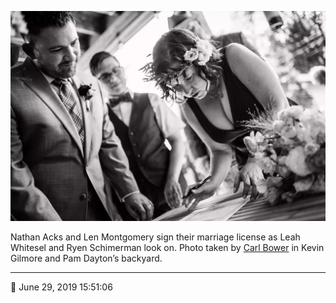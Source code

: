 ![Nathan Acks and Len Montgomery sign their marriage license](assets/7c46242b56f24ad9ae170e3628810666.webp)

Nathan Acks and Len Montgomery sign their marriage license as Leah Whitesel and Ryen Schimerman look on. Photo taken by [Carl Bower](http://carlbowerphotos.com/) in Kevin Gilmore and Pam Dayton’s backyard.

- - - -

<span aria-hidden="true">📅</span> June 29, 2019 15:51:06
